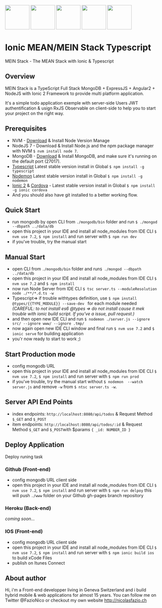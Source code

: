 <img src="https://live.zoomdata.com/zoomdata/service/connection/types/icon/MONGO_MONGO?v=$%7Btimestamp%7D" width="80">
<img src="http://apps.octoconsulting.com/images/expressIcon.png" width="80">
<img src="https://material.angularjs.org/latest/img/icons/angular-logo.svg" width="80">
<img src="http://code.runnable.com/images/provider-icons/icon-node.js.svg" width="80">
<img src="http://cloudoki.com/images/frameworks/ionic.png" width="80">

# Ionic MEAN/MEIN Stack Typescript
MEIN Stack - The MEAN Stack with Ionic &amp; Typescript

## Overview
MEIN Stack is a TypeScript Full Stack MongoDB + ExpressJS + Angular2 + NodeJS with Ionic 2 Framework to provide multi platform application.

It's a simple todo application exemple with server-side Users JWT authentification & usign RxJS Observable on client-side to help you to start your project on the right way.

## Prerequisites
- NVM - [Download](https://github.com/creationix/nvm) & Install Node Version Manage
- NodeJS 7 - Download & Install Node.js and the npm package manager with NVM `$ nvm install node 7`.
- MongoDB - [Download](https://www.mongodb.com) & Install MongoDB, and make sure it's running on the default port (27017).
- [Typescript](https://www.npmjs.com/package/typescript) Latest stable version install in Global `$ npm install -g typescript`
- [Nodemon](https://nodemon.io/) Latest stable version install in Global `$ npm install -g nodemon`
- [Ionic 2](https://ionicframework.com/) & [Cordova](https://cordova.apache.org/) - Latest stable version install in Global `$ npm install -g ionic cordova`
- And you should also have git installed to a better working flow.

## Quick Start
- run mongodb by open CLI from `./mongodb/bin` folder and run `$ ./mongod --dbpath ../data/db`
- open this project in your IDE and install all node_modules from IDE CLI `$ nvm use 7.2`, `$ npm install` and run server with `$ npm run dev`
- if you've trouble, try the manual start

## Manual Start
- open CLI from `./mongodb/bin` folder and run`$ ./mongod --dbpath ../data/db`
- open this project in your IDE and install all node_modules from IDE CLI `$ nvm use 7.2` and `$ npm install`
- now run Node Server from IDE CLI `$ tsc server.ts --moduleResolution node ./**/*.d.ts -w`
- Typescript=> if trouble withtypes definition, use `$ npm install @types/{{TYPE_MODULE}} --save-dev
` for each module needed *(CAREFUL: to not install es6 @types => do not install cause it mek trouble with ionic build script. If you've a issue, pull request.)*
- and then open new IDE CLI and run `$ nodemon ./server.js --ignore src/ --ignore www/ --ignore .tmp/`
- now again open new IDE CLI window and final run `$ nvm use 7.2` and `$ ionic serve` for building application
- you'r now ready to start to work ;)


## Start Production mode
- config mongodb URL
- open this project in your IDE and install all node_modules from IDE CLI `$ nvm use 7.2`, `$ npm install` and run server with `$ npm run prod`
- if you've trouble, try the manual start without `$ nodemon  --watch server.js` and remove `-w` from `$ ntsc server.ts -w`.

## Server API End Points
- index endpoints: `http://localhost:8080/api/todos` & Request Method `$_GET` and `$_POST`
- item endpoints: `http://localhost:8080/api/todos/:id` & Request Method `$_GET` and `$_POST`with $params `{ _id: NUMBER_ID }`

## Deploy Application
Deploy runing task

### Github (Front-end)
- config mongodb URL client side
- open this project in your IDE and install all node_modules from IDE CLI `$ nvm use 7.2`, `$ npm install` and run server with `$ npm run delpoy` this will push `./www` folder on your Github gh-pages branch repository

### Heroku (Back-end)
*coming soon...*

### IOS (Front-end)
- config mongodb URL client side
- open this project in your IDE and install all node_modules from IDE CLI `$ nvm use 7.2`, `$ npm install` and run server with `$ npm ionic build ios` to build xCode Files
- publish on Itunes Connect

## About author
Hi, i'm a Front-end developper living in Geneva Switzerland and i build hybrid mobile & web applications for almost 15 years. You can follow me on Twitter @FazioNico or checkout my own website http://nicolasfazio.ch
